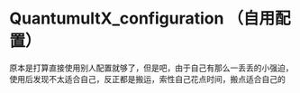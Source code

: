# QuantumultX_configuration （自用配置）
原本是打算直接使用别人配置就够了，但是吧，由于自己有那么一丢丢的小强迫，使用后发现不太适合自己，反正都是搬运，索性自己花点时间，搬点适合自己的
